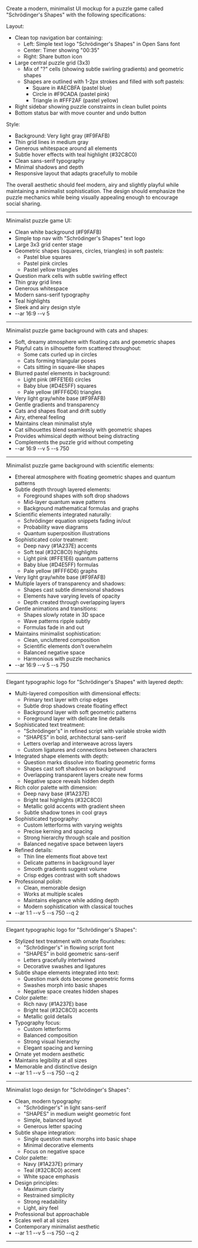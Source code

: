 Create a modern, minimalist UI mockup for a puzzle game called "Schrödinger's Shapes" with the following specifications:

Layout:
- Clean top navigation bar containing:
  - Left: Simple text logo "Schrödinger's Shapes" in Open Sans font
  - Center: Timer showing "00:35"
  - Right: Share button icon
- Large central puzzle grid (3x3)
  - Mix of "?" cells (showing subtle swirling gradients) and geometric shapes
  - Shapes are outlined with 1-2px strokes and filled with soft pastels:
    - Square in #AECBFA (pastel blue)
    - Circle in #F9CADA (pastel pink) 
    - Triangle in #FFF2AF (pastel yellow)
- Right sidebar showing puzzle constraints in clean bullet points
- Bottom status bar with move counter and undo button

Style:
- Background: Very light gray (#F9FAFB)
- Thin grid lines in medium gray
- Generous whitespace around all elements
- Subtle hover effects with teal highlight (#32C8C0)
- Clean sans-serif typography
- Minimal shadows and depth
- Responsive layout that adapts gracefully to mobile

The overall aesthetic should feel modern, airy and slightly playful while maintaining a minimalist sophistication. The design should emphasize the puzzle mechanics while being visually appealing enough to encourage social sharing.

---

Minimalist puzzle game UI:
- Clean white background (#F9FAFB)
- Simple top nav with "Schrödinger's Shapes" text logo
- Large 3x3 grid center stage
- Geometric shapes (squares, circles, triangles) in soft pastels:
  - Pastel blue squares
  - Pastel pink circles 
  - Pastel yellow triangles
- Question mark cells with subtle swirling effect
- Thin gray grid lines
- Generous whitespace
- Modern sans-serif typography
- Teal highlights
- Sleek and airy design style
- --ar 16:9 --v 5

---

Minimalist puzzle game background with cats and shapes:
- Soft, dreamy atmosphere with floating cats and geometric shapes
- Playful cats in silhouette form scattered throughout:
  - Some cats curled up in circles
  - Cats forming triangular poses
  - Cats sitting in square-like shapes
- Blurred pastel elements in background:
  - Light pink (#FFE1E6) circles
  - Baby blue (#D4E5FF) squares
  - Pale yellow (#FFF6D6) triangles
- Very light gray/white base (#F9FAFB)
- Gentle gradients and transparency
- Cats and shapes float and drift subtly
- Airy, ethereal feeling
- Maintains clean minimalist style
- Cat silhouettes blend seamlessly with geometric shapes
- Provides whimsical depth without being distracting
- Complements the puzzle grid without competing
- --ar 16:9 --v 5 --s 750

---

Minimalist puzzle game background with scientific elements:
- Ethereal atmosphere with floating geometric shapes and quantum patterns
- Subtle depth through layered elements:
  - Foreground shapes with soft drop shadows
  - Mid-layer quantum wave patterns
  - Background mathematical formulas and graphs
- Scientific elements integrated naturally:
  - Schrödinger equation snippets fading in/out
  - Probability wave diagrams
  - Quantum superposition illustrations
- Sophisticated color treatment:
  - Deep navy (#1A237E) accents
  - Soft teal (#32C8C0) highlights
  - Light pink (#FFE1E6) quantum patterns
  - Baby blue (#D4E5FF) formulas
  - Pale yellow (#FFF6D6) graphs
- Very light gray/white base (#F9FAFB)
- Multiple layers of transparency and shadows:
  - Shapes cast subtle dimensional shadows
  - Elements have varying levels of opacity
  - Depth created through overlapping layers
- Gentle animations and transitions:
  - Shapes slowly rotate in 3D space
  - Wave patterns ripple subtly
  - Formulas fade in and out
- Maintains minimalist sophistication:
  - Clean, uncluttered composition
  - Scientific elements don't overwhelm
  - Balanced negative space
  - Harmonious with puzzle mechanics
- --ar 16:9 --v 5 --s 750


---

Elegant typographic logo for "Schrödinger's Shapes" with layered depth:
- Multi-layered composition with dimensional effects:
  - Primary text layer with crisp edges
  - Subtle drop shadows create floating effect
  - Background layer with soft geometric patterns
  - Foreground layer with delicate line details
- Sophisticated text treatment:
  - "Schrödinger's" in refined script with variable stroke width
  - "SHAPES" in bold, architectural sans-serif 
  - Letters overlap and interweave across layers
  - Custom ligatures and connections between characters
- Integrated shape elements with depth:
  - Question marks dissolve into floating geometric forms
  - Shapes cast soft shadows on background
  - Overlapping transparent layers create new forms
  - Negative space reveals hidden depth
- Rich color palette with dimension:
  - Deep navy base (#1A237E)
  - Bright teal highlights (#32C8C0)
  - Metallic gold accents with gradient sheen
  - Subtle shadow tones in cool grays
- Sophisticated typography:
  - Custom letterforms with varying weights
  - Precise kerning and spacing
  - Strong hierarchy through scale and position
  - Balanced negative space between layers
- Refined details:
  - Thin line elements float above text
  - Delicate patterns in background layer
  - Smooth gradients suggest volume
  - Crisp edges contrast with soft shadows
- Professional polish:
  - Clean, memorable design
  - Works at multiple scales
  - Maintains elegance while adding depth
  - Modern sophistication with classical touches
- --ar 1:1 --v 5 --s 750 --q 2


---

Elegant typographic logo for "Schrödinger's Shapes":
- Stylized text treatment with ornate flourishes:
  - "Schrödinger's" in flowing script font
  - "SHAPES" in bold geometric sans-serif
  - Letters gracefully intertwined
  - Decorative swashes and ligatures
- Subtle shape elements integrated into text:
  - Question mark dots become geometric forms
  - Swashes morph into basic shapes
  - Negative space creates hidden shapes
- Color palette:
  - Rich navy (#1A237E) base
  - Bright teal (#32C8C0) accents
  - Metallic gold details
- Typography focus:
  - Custom letterforms
  - Balanced composition
  - Strong visual hierarchy
  - Elegant spacing and kerning
- Ornate yet modern aesthetic
- Maintains legibility at all sizes
- Memorable and distinctive design
- --ar 1:1 --v 5 --s 750 --q 2

---

Minimalist logo design for "Schrödinger's Shapes":
- Clean, modern typography:
  - "Schrödinger's" in light sans-serif
  - "SHAPES" in medium weight geometric font
  - Simple, balanced layout
  - Generous letter spacing
- Subtle shape integration:
  - Single question mark morphs into basic shape
  - Minimal decorative elements
  - Focus on negative space
- Color palette:
  - Navy (#1A237E) primary
  - Teal (#32C8C0) accent
  - White space emphasis
- Design principles:
  - Maximum clarity
  - Restrained simplicity 
  - Strong readability
  - Light, airy feel
- Professional but approachable
- Scales well at all sizes
- Contemporary minimalist aesthetic
- --ar 1:1 --v 5 --s 750 --q 2

---
